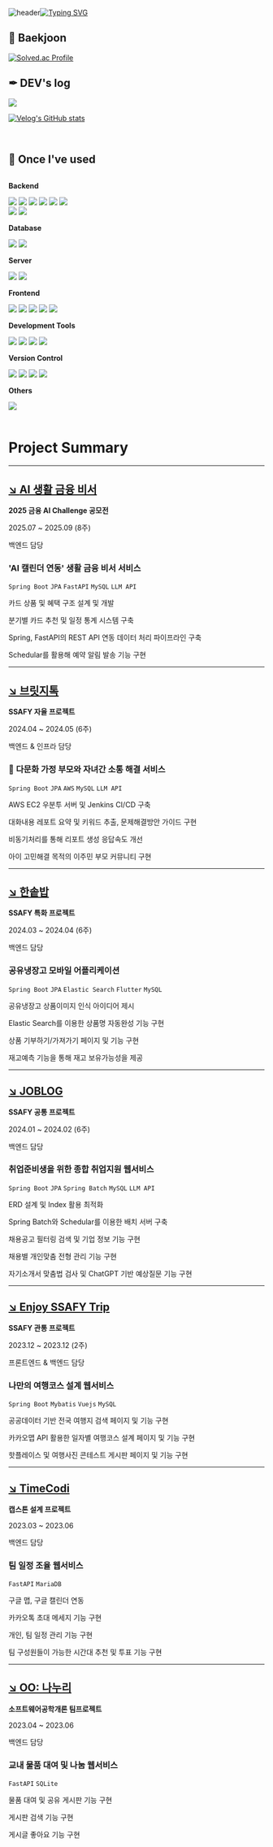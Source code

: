 ![header](https://capsule-render.vercel.app/api?type=waving&color=6994CDEE&text=&animation=twinkling&height=80)[![Typing SVG](https://readme-typing-svg.demolab.com?font=Alkatra&weight=500&size=45&duration=3500&pause=3&color=6994CDEE&center=false&vCenter=false&multiline=true&repeat=true&width=1000&height=100&lines=Welcome+to+hyun0's+GitHub!👋)](https://git.io/typing-svg)
<br>

## 🏅 Baekjoon
[![Solved.ac Profile](http://mazassumnida.wtf/api/v2/generate_badge?boj=lisa1072)](https://solved.ac/lisa1072/)
<br>

## ✒ DEV's log
<div>
 <a href="https://velog.io/@lisa1072">
   <img src="https://img.shields.io/badge/Velog-20c997?style=for-the-badge&logo=Vimeo&logoColor=white">
 </a> 
 
 [![Velog's GitHub stats](https://velog-readme-stats.vercel.app/api?name=lisa1072)](https://velog.io/@lisa1072)
</div>
<br>

## 🔨 Once I've used
<div style="display:flex; flex-direction:column; align-items:flex-start;">
    <!-- Backend -->
    <p><strong>Backend</strong></p>
    <div>
        <img src="https://img.shields.io/badge/Java-007396?style=for-the-badge&logo=Java&logoColor=white"> 
        <img src="https://img.shields.io/badge/Jsp-e76f00?style=for-the-badge&logo=Jsp&logoColor=white">  
        <img src="https://img.shields.io/badge/spring-6DB33F?style=for-the-badge&logo=spring&logoColor=white"> 
        <img src="https://img.shields.io/badge/Spring Boot-6DB33F?style=for-the-badge&logo=spring&logoColor=white">
        <img src="https://img.shields.io/badge/MyBatis-000000?style=for-the-badge&logo=MyBatis&logoColor=white"> 
       <img src="https://img.shields.io/badge/jpa-13C100?style=for-the-badge&logo=jpa&logoColor=white">
        <br>
        <img src="https://img.shields.io/badge/python-3776AB?style=for-the-badge&logo=python&logoColor=white"> 
        <img src="https://img.shields.io/badge/fastapi-009688?style=for-the-badge&logo=fastapi&logoColor=white"> 
    </div>
    <!-- Database -->
    <p><strong>Database</strong></p>
    <div>
        <img src="https://img.shields.io/badge/mysql-4479A1?style=for-the-badge&logo=mysql&logoColor=white">
        <img src="https://img.shields.io/badge/mariadb-003545?style=for-the-badge&logo=mariadb&logoColor=white">
    </div>
    <!-- Server -->
    <p><strong>Server</strong></p>
    <div>
        <img src="https://img.shields.io/badge/linux-FCC624?style=for-the-badge&logo=linux&logoColor=black"> 
        <img src="https://img.shields.io/badge/apache tomcat-F8DC75?style=for-the-badge&logo=apachetomcat&logoColor=black">
    </div>
    <!-- Frontend -->
    <p><strong>Frontend</strong></p>
    <div>
        <img src="https://img.shields.io/badge/html5-E34F26?style=for-the-badge&logo=html5&logoColor=white"> 
        <img src="https://img.shields.io/badge/css-1572B6?style=for-the-badge&logo=css3&logoColor=white"> 
        <img src="https://img.shields.io/badge/javascript-F7DF1E?style=for-the-badge&logo=javascript&logoColor=black"> 
        <img src="https://img.shields.io/badge/vue.js-4FC08D?style=for-the-badge&logo=vuedotjs&logoColor=white">
        <img src="https://img.shields.io/badge/vuetify-1867C0?style=for-the-badge&logo=vuetify&logoColor=white">
    </div>
 <!-- Development Tools -->
    <p><strong>Development Tools</strong></p>
    <div>
        <img src="https://img.shields.io/badge/IntelliJ IDEA-000000?style=flat-square&logo=intellij-idea&logoColor=white">
        <img src="https://img.shields.io/badge/Visual Studio Code-007ACC?style=flat-square&logo=visual-studio-code&logoColor=white">
        <img src="https://img.shields.io/badge/Visual Studio-5C2D91?style=flat-square&logo=visual-studio&logoColor=white">
        <img src="https://img.shields.io/badge/Eclipse IDE-2C2255?style=flat-square&logo=eclipse-ide&logoColor=white">
    </div>
    <!-- Version Control -->
    <p><strong>Version Control</strong></p>
    <div>
        <img src="https://img.shields.io/badge/Git-F05032?style=flat-square&logo=git&logoColor=white">
        <img src="https://img.shields.io/badge/Gitkraken-179287?style=flat-square&logo=gitkraken&logoColor=white">
        <img src="https://img.shields.io/badge/GitHub-181717?style=flat-square&logo=github&logoColor=white">
        <img src="https://img.shields.io/badge/Gitlab-FC6D26?style=flat-square&logo=gitlab&logoColor=white">
    </div>
    <!-- Others -->
    <p><strong>Others</strong></p>
    <div>
        <img src="https://img.shields.io/badge/gerrit-EEEEEE?style=for-the-badge&logo=gerrit&logoColor=black"> 
</div><br>
</div>


# Project Summary

---

## [↘️ **AI 생활 금융 비서**](https://www.notion.so/AI-26d22713163b801791c7f61b77c6e7a7?pvs=21)

**2025 금융 AI Challenge 공모전**

2025.07 ~ 2025.09 (8주)

백엔드 담당

### **'AI 캘린더 연동' 생활 금융 비서 서비스**

`Spring Boot` `JPA` `FastAPI` `MySQL` `LLM API`

카드 상품 및 혜택 구조 설계 및 개발

분기별 카드 추천 및 일정 통계 시스템 구축

Spring, FastAPI의 REST API 연동 데이터 처리 파이프라인 구축

Schedular를 활용해 예약 알림 발송 기능 구현

---

## [↘️ 브릿지톡](https://www.notion.so/SSAFY-8c0270372a59426386791398e830e42f?pvs=21)

**SSAFY 자율 프로젝트** 

2024.04 ~ 2024.05 (6주)   

백엔드 & 인프라 담당

### 🏅 **다문화 가정 부모와 자녀간 소통 해결 서비스**

`Spring Boot` `JPA` `AWS` `MySQL` `LLM API`

AWS EC2 우분투 서버 및 Jenkins CI/CD 구축

대화내용 레포트 요약 및 키워드 추출, 문제해결방안 가이드 구현

비동기처리를 통해 리포트 생성 응답속도 개선

아이 고민해결 목적의 이주민 부모 커뮤니티 구현

---

## [↘️ **한솥밥**](https://www.notion.so/ba223afbd0994824a595828a487b74ad?pvs=21)

**SSAFY 특화 프로젝트** 

2024.03 ~ 2024.04 (6주)

백엔드 담당

### **공유냉장고 모바일 어플리케이션**

`Spring Boot` `JPA` `Elastic Search` `Flutter` `MySQL`

공유냉장고 상품이미지 인식 아이디어 제시

Elastic Search를 이용한 상품명 자동완성 기능 구현

상품 기부하기/가져가기 페이지 및 기능 구현

재고예측 기능을 통해 재고 보유가능성을 제공

---

## [↘️ **JOBLOG**](https://www.notion.so/658c0426b29e43a9965ac02154f95f8d?pvs=21)

**SSAFY 공통 프로젝트**

2024.01 ~ 2024.02 (6주)

백엔드 담당

### **취업준비생을 위한 종합 취업지원 웹서비스**

`Spring Boot` `JPA` `Spring Batch` `MySQL` `LLM API`

ERD 설계 및 Index 활용 최적화

Spring Batch와 Schedular를 이용한 배치 서버 구축

채용공고 필터링 검색 및 기업 정보 기능 구현

채용별 개인맞춤 전형 관리 기능 구현

자기소개서 맞춤법 검사 및 ChatGPT 기반 예상질문 기능 구현

---

## [↘️ **Enjoy SSAFY Trip**](https://www.notion.so/Enjoy-SSAFY-Trip-9789e9d53c7f40f0bb98aa49717f8ed1?pvs=21)

**SSAFY 관통 프로젝트**

2023.12 ~ 2023.12 (2주)

프론트엔드 & 백엔드 담당

### **나만의 여행코스 설계 웹서비스**

`Spring Boot` `Mybatis` `Vuejs` `MySQL`

공공데이터 기반 전국 여행지 검색 페이지 및 기능 구현

카카오맵 API 활용한 일자별 여행코스 설계 페이지 및 기능 구현

핫플레이스 및 여행사진 콘테스트 게시판 페이지 및 기능 구현

---

## [↘️ **TimeCodi**](https://www.notion.so/TimeCodi-964d0923894646b2a4c739a44a353566?pvs=21)

**캡스톤 설계 프로젝트** 

2023.03 ~ 2023.06

백엔드 담당

### **팀 일정 조율 웹서비스**

`FastAPI` `MariaDB`

구글 맵, 구글 캘린더 연동

카카오톡 초대 메세지 기능 구현

개인, 팀 일정 관리 기능 구현 

팀 구성원들이 가능한 시간대 추천 및 투표 기능 구현

---

## [↘️ **OO: 나누리**](https://www.notion.so/OO-77957c6b0d7d4e9286d1dc56f6af450e?pvs=21)

**소프트웨어공학개론 팀프로젝트**

2023.04 ~ 2023.06

백엔드 담당

### **교내 물품 대여 및 나눔 웹서비스**

`FastAPI` `SQLite`

물품 대여 및 공유 게시판 기능 구현

게시판 검색 기능 구현

게시글 좋아요 기능 구현
